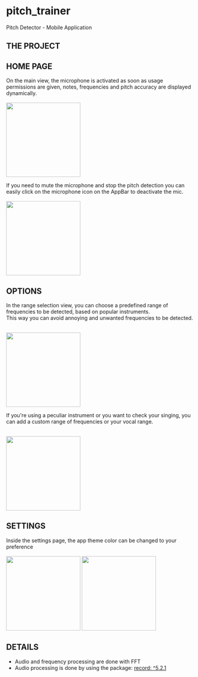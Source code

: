 # pitch_trainer

Pitch Detector - Mobile Application

## THE PROJECT<br/>

## HOME PAGE
On the main view, the microphone is activated as soon as usage permissions are given, notes, frequencies and pitch accuracy are displayed dynamically.<br/><br/>
<img src="https://github.com/user-attachments/assets/4e34c23e-f6df-46fd-bf3a-0b8207497f63" width="200"><br/>

If you need to mute the microphone and stop the pitch detection you can easily click on the microphone icon on the AppBar to deactivate the mic.<br/><br/>
<img src="https://github.com/user-attachments/assets/540cc614-7327-4f0b-b7df-bd9d6d4b41a9" width="200"><br/>

## OPTIONS
In the range selection view, you can choose a predefined range of frequencies to be detected, based on popular instruments.<br/>
This way you can avoid annoying and unwanted frequencies to be detected.<br/><br/>

<img src="https://github.com/user-attachments/assets/bdf39eb6-76f3-402b-b62a-294534a304f8" width="200"><br/>

If you're using a peculiar instrument or you want to check your singing, you can add a custom range of frequencies or your vocal range.<br/><br/>

<img src="https://github.com/user-attachments/assets/23578cad-cd0c-4221-a4a2-90ea06c63416" width="200"><br/>

## SETTINGS
Inside the settings page, the app theme color can be changed to your preference<br/><br/>
<img src="https://github.com/user-attachments/assets/77338f8a-9363-4a6d-ae3a-ebfe5d18d90e" width="200">
<img src="https://github.com/user-attachments/assets/8f13bbdf-ca56-437d-b3d0-7172dc522770" width="200"><br/>

## DETAILS
- Audio and frequency processing are done with FFT <br/>
- Audio processing is done by using the package: [record: ^5.2.1](https://pub.dev/packages/record)<br/>
